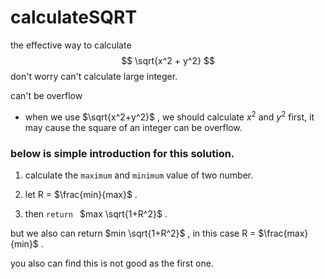 # calculateSQRT

the effective way to calculate
$$
\sqrt{x^2 + y^2}
$$
don't worry can't calculate large integer. 

can't be overflow

- when we use $\sqrt{x^2+y^2}$ , we should calculate $x^2$ and $y^2$ first, it may cause the square of an integer can be overflow. 

### below is simple introduction for this solution.



1. calculate the ``maximum`` and ``minimum`` value of two number.

2. let R = $\frac{min}{max}​$ .

3. then `return `  $max \sqrt{1+R^2}​$ .

   

but we also can return $min \sqrt{1+R^2}$ , in this case R = $\frac{max}{min}$ .

you also can find this is not good as the first one.
